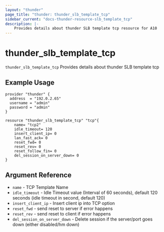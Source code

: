 ```yaml
---
layout: "thunder"
page_title: "thunder: thunder_slb_template_tcp"
sidebar_current: "docs-thunder-resource-slb_template_tcp"
description: |-
    Provides details about thunder SLB template tcp resource for A10
---
```


# thunder\_slb\_template\_tcp

`thunder_slb_template_tcp` Provides details about thunder SLB template tcp
## Example Usage


```hcl
provider "thunder" {
  address  = "192.0.2.65"
  username = "admin"
  password = "admin"
}

resource "thunder_slb_template_tcp" "tcp"{
    name= "tcp2"
    idle_timeout= 120
    insert_client_ip= 0
    lan_fast_ack= 0
    reset_fwd= 0
    reset_rev= 0
    reset_follow_fin= 0
    del_session_on_server_down= 0
}
```

## Argument Reference

* `name` - TCP Template Name
* `idle_timeout` - Idle Timeout value (Interval of 60 seconds), default 120 seconds (idle timeout in second, default 120)
* `insert_client_ip` - Insert client ip into TCP option
* `reset_fwd` - send reset to server if error happens
* `reset_rev` - send reset to client if error happens
* `del_session_on_server_down` - Delete session if the server/port goes down (either disabled/hm down)



